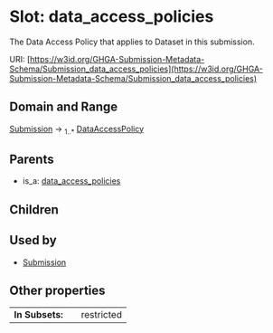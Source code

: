
# Slot: data_access_policies


The Data Access Policy that applies to Dataset in this submission.

URI: [https://w3id.org/GHGA-Submission-Metadata-Schema/Submission_data_access_policies](https://w3id.org/GHGA-Submission-Metadata-Schema/Submission_data_access_policies)


## Domain and Range

[Submission](Submission.md) &#8594;  <sub>1..\*</sub> [DataAccessPolicy](DataAccessPolicy.md)

## Parents

 *  is_a: [data_access_policies](data_access_policies.md)

## Children


## Used by

 * [Submission](Submission.md)

## Other properties

|  |  |  |
| --- | --- | --- |
| **In Subsets:** | | restricted |

